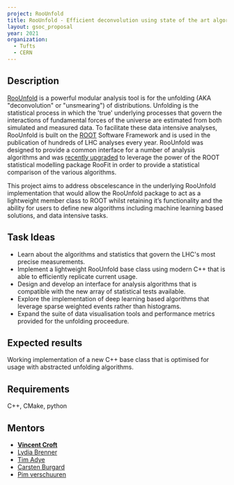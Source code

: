 ```yaml
---
project: RooUnfold
title: RooUnfold - Efficient deconvolution using state of the art algorithms
layout: gsoc_proposal
year: 2021
organization:
  - Tufts
  - CERN
---
```


## Description
[RooUnfold](https://roounfold.web.cern.ch) is a powerful modular analysis tool is for the unfolding (AKA "deconvolution" or "unsmearing") of distributions.
Unfolding is the statistical process in which the 'true' underlying processes that govern the interactions of fundamental forces of the universe are estimated from both simulated and measured data.
To facilitate these data intensive analyses, RooUnfold is built on the [ROOT](https://root.cern/) Software Framework and is used in the publication of hundreds of LHC analyses every year.
RooUnfold was designed to provide a common interface for a number of analysis algorithms and was [recently upgraded](https://arxiv.org/abs/1910.14654) to leverage the power of the ROOT statistical modelling package RooFit in order to provide a statistical comparison of the various algorithms.

This project aims to address obscelescance in the underlying RooUnfold implementation that would allow the RooUnfold package to act as a lightweight member class to ROOT whilst retaining it’s functionality and the ability for users to define new algorithms including machine learning based solutions, and data intensive tasks. 

## Task Ideas
* Learn about the algorithms and statistics that govern the LHC's most precise measurements.
* Implement a lightweight RooUnfold base class using modern C++ that is able to efficiently replicate current usage.
* Design and develop an interface for analysis algorithms that is compatible with the new array of statistical tests available.
* Explore the implementation of deep learning based algorithms that leverage sparse weighted events rather than histograms.
* Expand the suite of data visualisation tools and performance metrics provided for the unfolding proceedure. 

## Expected results
Working implementation of a new C++ base class that is optimised for usage with abstracted unfolding algorithms.

## Requirements
C++, CMake, python

## Mentors
* [**Vincent Croft**](mailto:vincent.croft@cern.ch)
* [Lydia Brenner](mailto:lydia.brenner@cern.ch)
* [Tim Adye](mailto:T.J.Adye@rl.ac.uk)
* [Carsten Burgard](mailto:carsten.burgard@cern.ch)
* [Pim verschuuren](mailto:pim.verschuuren@rhul.ac.uk)
